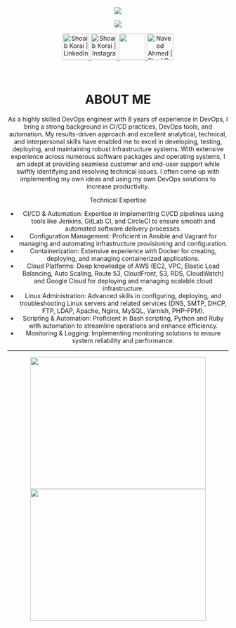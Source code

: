 <div align="center" width="50">
<!-- <img src="https://naveedkumbhar.com/assets/banner_naveed.png"> -->
<img src="https://naveedkumbhar.com/assets/banner_naveed.png">
  
<!-- ![image (1)](https://github.com/naveedkumbhar/naveedkumbhar/assets/60597290/51c9ebc3-038e-4751-9f40-8a28e9dca953) -->
<!-- ![image (1)](https://naveedkumbhar.com/assets/banner_naveed.png) -->
  
<div align="center">

<!-- <img src="https://tryhackme-badges.s3.amazonaws.com/rashidwassan.png" alt="TryHackMe"> --->
	
![](https://komarev.com/ghpvc/?username=naveedkumbhar&color=blueviolet&label=Profile+Views)
	


<!--- social media icons, you can find them in assets directory of this repo --->
<!-- <a href="https://naveedkumbhar.com/">
    <img height="60" src="https://user-images.githubusercontent.com/60597290/173854214-c646c175-420c-40a6-b994-25acf90dcac4.png" />
</a>   -->
<a href="https://www.linkedin.com/in/naveedkumbhar/">
  <img height="60" alt="Shoaib Korai | LinkedIn"  src="https://user-images.githubusercontent.com/60597290/173852531-4343e250-e3cb-4bdb-b84f-50695c64aa12.png"/>
</a> 
<a href="https://www.instagram.com/naveedkumbhar">
  <img height="60" alt="Shoaib Korai | Instagram"  src="https://user-images.githubusercontent.com/60597290/173852523-c34e15e4-dc3b-4c2a-a5a4-d460b96e4151.png" />
</a>
<a href="https://twitter.com/naveedkumbhar">
    <img height="60" src="https://user-images.githubusercontent.com/60597290/173852545-4b8a3257-69ac-42ad-895e-bb842fd60372.png" />
</a> 
<a href="https://stackoverflow.com/users/18362045/naveed-ahmed">
  <img height="60" alt="Naveed Ahmed | StackOverFlow" src="https://user-images.githubusercontent.com/60597290/173852537-7dc3093c-1ecc-4106-b0b3-7aa572d0449d.png" />
</a>
<!-- <a href="https://www.youtube.com/c/naveedkumbhar">
    <img height="60" src="https://user-images.githubusercontent.com/60597290/173852551-b848aea3-9d04-435a-9e1d-260f1c5d8942.png" />
<a href="https://dev.to/rashidwassan">
    <img height="60" src="https://user-images.githubusercontent.com/60597290/173852494-7b3ce86a-497d-4998-810e-35180b7bdea2.png" />
</a> -->

<!--- a bit of vertical space & languages text --->
<!-- <img height="65" alt="Languages and tools text" src="https://user-images.githubusercontent.com/60597290/152353234-0715ffd6-7680-4536-9fdc-ef1abc74c469.svg" /> -->

<div></div>
<!--- language icons --->
<!-- <img height="100" src="https://user-images.githubusercontent.com/60597290/152359293-4c3dc461-2be7-4d75-b5e3-6244637020e1.png" />
<img height="100" src="https://user-images.githubusercontent.com/60597290/152362823-eb0e032a-5c84-4832-803c-c77bf5b558a0.png" />
<img height="100" src="https://user-images.githubusercontent.com/60597290/152361790-b7faad3d-5f95-468a-aa51-e38f39419ec4.png" />
<img height="100" src="https://user-images.githubusercontent.com/60597290/152366251-81e7024b-81c6-422c-ae71-ad035850d030.png" />
<img height="100" src="https://user-images.githubusercontent.com/60597290/164893707-4c275cb6-c536-4173-bfc4-3d6cc1bdb6c1.png" />
<img height="100" src="https://user-images.githubusercontent.com/60597290/152366230-0d5c915e-b212-49cc-b5d5-00d50b1493f6.png" />
<img height="100" src="https://user-images.githubusercontent.com/60597290/152366154-ec1ddf07-fcf8-41f5-a5f8-ccfc331622a2.png" />
<img height="100" src="https://user-images.githubusercontent.com/60597290/152366741-4ebfc910-49b4-4365-829d-89f9a5873ff5.png" />
<img height="100" src="https://user-images.githubusercontent.com/60597290/152363164-01140f44-5328-4ea3-8d95-fec21af7e295.png" />
<img height="100" src="https://user-images.githubusercontent.com/60597290/152366195-2a7a5be2-acc8-485c-9908-861bcfaa3f2b.png" />
<img height="100" src="https://user-images.githubusercontent.com/60597290/164893694-944339f3-218e-42d6-9d4d-ba995da154de.png" />
<img height="100" src="https://user-images.githubusercontent.com/60597290/164893696-ca2416eb-9c23-4d26-b8ee-b699613e7c21.png" />
<img height="100" src="https://user-images.githubusercontent.com/60597290/164893699-33abe58d-bb7f-43b4-a63d-dcd93cf9ff6a.png" />
<img height="100" src="https://user-images.githubusercontent.com/60597290/164893705-6928f187-fa61-4174-abba-bfd8d93b6fb2.png" /> -->

&nbsp;

<h1 align="center">
  ABOUT ME
</h1>
  
<p><p/>	
As a highly skilled DevOps engineer with 8 years of experience in DevOps, I bring a strong background in CI/CD practices, DevOps tools, and automation. My results-driven approach and excellent analytical, technical, and interpersonal skills have enabled me to excel in developing, testing, deploying, and maintaining robust infrastructure systems. With extensive experience across numerous software packages and operating systems, I am adept at providing seamless customer and end-user support while swiftly identifying and resolving technical issues.
I often come up with implementing my own ideas and using my own DevOps solutions to increase productivity.


Technical Expertise

* CI/CD & Automation: Expertise in implementing CI/CD pipelines using tools like Jenkins, GitLab CI, and CircleCI to ensure smooth and automated software delivery processes.
* Configuration Management: Proficient in Ansible and Vagrant for managing and automating infrastructure provisioning and configuration.
* Containerization: Extensive experience with Docker for creating, deploying, and managing containerized applications.
* Cloud Platforms: Deep knowledge of AWS (EC2, VPC, Elastic Load Balancing, Auto Scaling, Route 53, CloudFront, S3, RDS, CloudWatch) and Google Cloud for deploying and managing scalable cloud infrastructure.
* Linux Administration: Advanced skills in configuring, deploying, and troubleshooting Linux servers and related services (DNS, SMTP, DHCP, FTP, LDAP, Apache, Nginx, MySQL, Varnish, PHP-FPM).
* Scripting & Automation: Proficient in Bash scripting, Python and Ruby with automation to streamline operations and enhance efficiency.
* Monitoring & Logging: Implementing monitoring solutions to ensure system reliability and performance.

<div><div/>
<!--- adding 3D earth icon to show some love for the environment 🌏 
<img height="40" src="https://user-images.githubusercontent.com/60597290/152370900-69dce999-2e00-4227-9547-917fa1a4b06e.png" />
--->
<hr>
<p align="center">
  <img width="400px" height="300" src="https://github-readme-stats.vercel.app/api?username=naveedkumbhar&theme=radical&hide_border=true&include_all_commits=true&count_private=true" />
  <img width="400px" height="300" src="https://github-readme-streak-stats.herokuapp.com/?user=naveedkumbhar&theme=radical&hide_border=true" />
</p>

 

